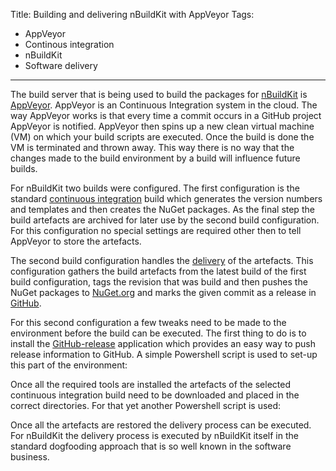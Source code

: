 Title: Building and delivering nBuildKit with AppVeyor
Tags:
  - AppVeyor
  - Continous integration
  - nBuildKit
  - Software delivery
---

The build server that is being used to build the packages for [nBuildKit](/projects/nbuildkit.html)
is [AppVeyor](https://www.appveyor.com/). AppVeyor is an Continuous Integration system in the cloud.
The way AppVeyor works is that every time a commit occurs in a GitHub project AppVeyor is notified.
AppVeyor then spins up a new clean virtual machine (VM) on which your build scripts are executed.
Once the build is done the VM is terminated and thrown away. This way there is no way that the
changes made to the build environment by a build will influence future builds.

For nBuildKit two builds were configured. The first configuration is the standard
[continuous integration](https://ci.appveyor.com/project/pvandervelde/nbuildkit) build which generates
the version numbers and templates and then creates the NuGet packages. As the final step the build
artefacts are archived for later use by the second build configuration.
For this configuration no special settings are required other then to tell AppVeyor to store the artefacts.

The second build configuration handles the [delivery](https://ci.appveyor.com/project/pvandervelde/nbuildkit-244)
of the artefacts. This configuration gathers the build artefacts from the latest build of the first
build configuration, tags the revision that was build and then pushes the NuGet packages to
[NuGet.org](https://www.nuget.org/packages/nbuildkit.msbuild) and marks the given commit as a release
in [GitHub](https://github.com/pvandervelde/nBuildKit/releases).

For this second configuration a few tweaks need to be made to the environment before the build can be
executed. The first thing to do is to install the [GitHub-release](https://github.com/aktau/github-release)
application which provides an easy way to push release information to GitHub. A simple Powershell
script is used to set-up this part of the environment:

<script src="https://gist.github.com/pvandervelde/77bd834239d9f67c40d7.js"></script>

Once all the required tools are installed the artefacts of the selected continuous integration build
need to be downloaded and placed in the correct directories. For that yet another Powershell script
is used:

<script src="https://gist.github.com/pvandervelde/9cf270ef5266b18a1ac9.js"></script>

Once all the artefacts are restored the delivery process can be executed. For nBuildKit the delivery
process is executed by nBuildKit itself in the standard dogfooding approach that is so well known in
the software business.

